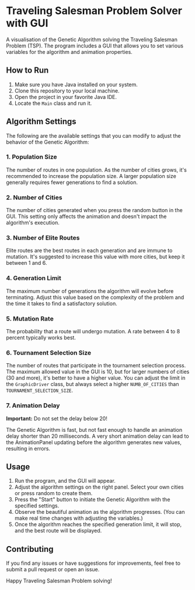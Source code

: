 # Traveling Salesman Problem Solver with GUI

A visualisation of the Genetic Algorithm solving the Traveling Salesman Problem (TSP). The program includes a GUI that allows you to set various variables for the algorithm and animation properties.

## How to Run

1. Make sure you have Java installed on your system.
2. Clone this repository to your local machine.
3. Open the project in your favorite Java IDE.
4. Locate the `Main` class and run it.

## Algorithm Settings

The following are the available settings that you can modify to adjust the behavior of the Genetic Algorithm:

### 1. Population Size

The number of routes in one population. As the number of cities grows, it's recommended to increase the population size. A larger population size generally requires fewer generations to find a solution. 

### 2. Number of Cities

The number of cities generated when you press the random button in the GUI. This setting only affects the animation and doesn't impact the algorithm's execution.

### 3. Number of Elite Routes 

Elite routes are the best routes in each generation and are immune to mutation. It's suggested to increase this value with more cities, but keep it between 1 and 6.

### 4. Generation Limit 

The maximum number of generations the algorithm will evolve before terminating. Adjust this value based on the complexity of the problem and the time it takes to find a satisfactory solution.

### 5. Mutation Rate 

The probability that a route will undergo mutation. A rate between 4 to 8 percent typically works best.

### 6. Tournament Selection Size 

The number of routes that participate in the tournament selection process. The maximum allowed value in the GUI is 10, but for larger numbers of cities (30 and more), it's better to have a higher value. You can adjust the limit in the `GraphicDriver` class, but always select a higher `NUMB_OF_CITIES` than `TOURNAMENT_SELECTION_SIZE`.

### 7. Animation Delay 

**Important:** Do not set the delay below 20!

The Genetic Algorithm is fast, but not fast enough to handle an animation delay shorter than 20 milliseconds. A very short animation delay can lead to the AnimationPanel updating before the algorithm generates new values, resulting in errors. 

## Usage

1. Run the program, and the GUI will appear.
2. Adjust the algorithm settings on the right panel. Select your own cities or press random to create them. 
3. Press the "Start" button to initiate the Genetic Algorithm with the specified settings.
4. Observe the beautiful animation as the algorithm progresses. (You can make real time changes with adjusting the variables.)
5. Once the algorithm reaches the specified generation limit, it will stop, and the best route will be displayed.

## Contributing

If you find any issues or have suggestions for improvements, feel free to submit a pull request or open an issue.

Happy Traveling Salesman Problem solving!
